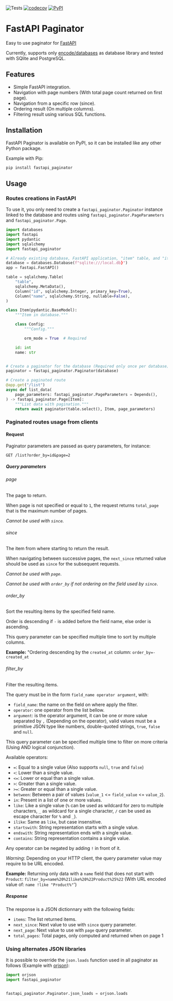![Tests](https://github.com/JGoutin/fastapi_paginator/workflows/tests/badge.svg)
[![codecov](https://codecov.io/gh/JGoutin/fastapi_paginator/branch/main/graph/badge.svg?token=QR5nYeX11F)](https://codecov.io/gh/JGoutin/fastapi_paginator)
[![PyPI](https://img.shields.io/pypi/v/fastapi_paginator.svg)](https://pypi.org/project/fastapi_paginator)

# FastAPI Paginator

Easy to use paginator for [FastAPI](https://fastapi.tiangolo.com/)

Currently, supports only [encode/databases](https://github.com/encode/databases) as 
database library and tested with SQlite and PostgreSQL.

## Features

* Simple FastAPI integration.
* Navigation with page numbers (With total page count returned on first page).
* Navigation from a specific row (since).
* Ordering result (On multiple columns).
* Filtering result using various SQL functions.

## Installation

FastAPI Paginator is available on PyPI, so it can be installed like any other Python 
package.

Example with Pip:
```bash
pip install fastapi_paginator
```

## Usage

### Routes creations in FastAPI

To use it, you only need to create a `fastapi_paginator.Paginator` instance linked to
the database and routes
using `fastapi_paginator.PageParameters` and `fastapi_paginator.Page`.

```python
import databases
import fastapi
import pydantic
import sqlalchemy
import fastapi_paginator

# Already existing database, FastAPI application, "item" table, and "item" model
database = databases.Database(f"sqlite:///local.db}")
app = fastapi.FastAPI()

table = sqlalchemy.Table(
    "table",
    sqlalchemy.MetaData(),
    Column("id", sqlalchemy.Integer, primary_key=True),
    Column("name", sqlalchemy.String, nullable=False),
)

class Item(pydantic.BaseModel):
    """Item in database."""

    class Config:
        """Config."""

        orm_mode = True  # Required

    id: int
    name: str


# Create a paginator for the database (Required only once per database)
paginator = fastapi_paginator.Paginator(database)

# Create a paginated route
@app.get("/list")
async def list_data(
    page_parameters: fastapi_paginator.PageParameters = Depends(),
) -> fastapi_paginator.Page[Item]:
    """List data with pagination."""
    return await paginator(table.select(), Item, page_parameters)
```

### Paginated routes usage from clients


#### Request
Paginator parameters are passed as query parameters, for instance:

```http request
GET /list?order_by=id&page=2
```

##### Query parameters

###### page
The page to return.

When page is not specified or equal to `1`, the request returns `total_page` that is
the maximum number of pages.

*Cannot be used with `since`.*

###### since

The item from where starting to return the result.

When navigating between successive pages, the `next_since` returned value should be used
as `since` for the subsequent requests.

*Cannot be used with `page`*.

*Cannot be used with `order_by` if not ordering on the field used by `since`*.

###### order_by
Sort the resulting items by the specified field name.

Order is descending if `-` is added before the field name, else order is ascending.

This query parameter can be specified multiple time to sort by multiple columns.

**Example:**
"Ordering descending by the `created_at` column: `order_by=-created_at`

###### filter_by

Filter the resulting items.

The query must be in the form `field_name operator argument`, with:
  * `field_name`:  the name on the field on where apply the filter.
  * `operator`:  one operator from the list bellow.
  * `argument`: is the operator argument, it can be one or more value separated by `,`
    (Depending on the operator), valid values must be a primitive JSON type like 
    numbers, double-quoted strings, `true`, `false` and `null`.

This query parameter can be specified multiple time to filter on more criteria
(Using AND logical conjunction).

Available operators:
  * `=`: Equal to a single value (Also supports `null`, `true` and `false`)
  * `<`: Lower than a single value.
  * `<=`: Lower or equal than a single value.
  * `>`: Greater than a single value.
  * `>=`: Greater or equal than a single value.
  * `between`: Between a pair of values (`value_1` <= `field_value` <= `value_2`).
  * `in`: Present in a list of one or more values.
  * `like`: Like a single value (`%` can be used as wildcard for zero to multiple
     characters, `_` as wildcard for a single character, `/` can be used as escape
     character for `%` and `_`).
  * `ilike`: Same as `like`, but case insensitive.
  * `startswith`: String representation starts with a single value.
  * `endswith`: String representation ends with a single value.
  * `contains`: String representation contains a single value.

Any operator can be negated by adding `!` in front of it.

*Warning*: Depending on your HTTP client, the query parameter value may require to be
URL encoded.

**Example:**
Returning only data with a `name` field that does not start with
`Product`: `filter_by=name%20%21like%20%22Product%25%22`
(With URL encoded value of: `name !like "Product%"`')

##### Response

The response is a JSON dictionnary with the following fields:
* `items`: The list returned items.
* `next_since`: Next value to use with `since` query parameter.
* `next_page`: Next value to use with `page` query parameter.
* `total_pages`: Total pages, only computed and returned when on page 1

### Using alternates JSON libraries

It is possible to override the `json.loads` function used in all paginator as follows 
(Example with [orjson](https://github.com/ijl/orjson)):

```python
import orjson
import fastapi_paginator


fastapi_paginator.Paginator.json_loads = orjson.loads
```
